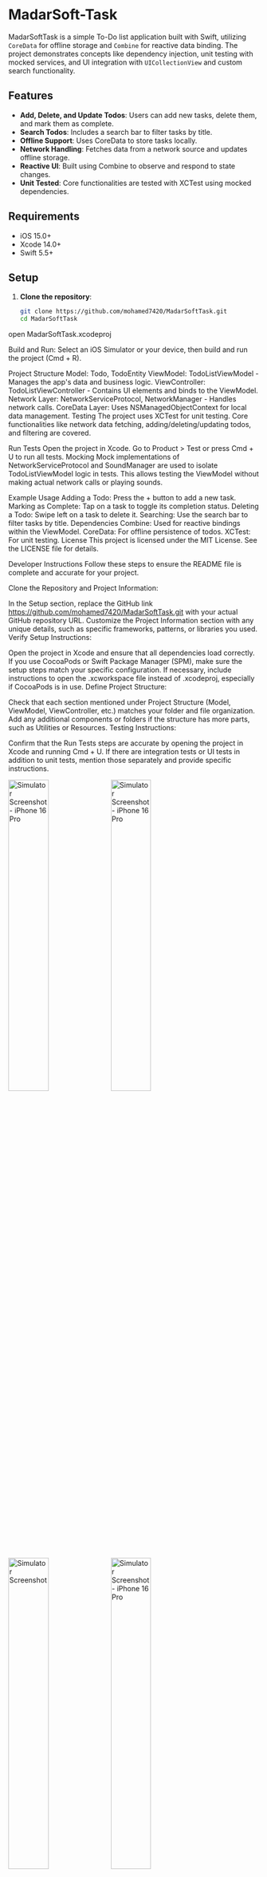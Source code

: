 # MadarSoft-Task

MadarSoftTask is a simple To-Do list application built with Swift, utilizing `CoreData` for offline storage and `Combine` for reactive data binding. The project demonstrates concepts like dependency injection, unit testing with mocked services, and UI integration with `UICollectionView` and custom search functionality.

## Features

- **Add, Delete, and Update Todos**: Users can add new tasks, delete them, and mark them as complete.
- **Search Todos**: Includes a search bar to filter tasks by title.
- **Offline Support**: Uses CoreData to store tasks locally.
- **Network Handling**: Fetches data from a network source and updates offline storage.
- **Reactive UI**: Built using Combine to observe and respond to state changes.
- **Unit Tested**: Core functionalities are tested with XCTest using mocked dependencies.

## Requirements

- iOS 15.0+
- Xcode 14.0+
- Swift 5.5+

## Setup

1. **Clone the repository**:
   ```bash
   git clone https://github.com/mohamed7420/MadarSoftTask.git
   cd MadarSoftTask
open MadarSoftTask.xcodeproj

Build and Run: Select an iOS Simulator or your device, then build and run the project (Cmd + R).

Project Structure
Model: Todo, TodoEntity
ViewModel: TodoListViewModel - Manages the app's data and business logic.
ViewController: TodoListViewController - Contains UI elements and binds to the ViewModel.
Network Layer: NetworkServiceProtocol, NetworkManager - Handles network calls.
CoreData Layer: Uses NSManagedObjectContext for local data management.
Testing
The project uses XCTest for unit testing. Core functionalities like network data fetching, adding/deleting/updating todos, and filtering are covered.

Run Tests
Open the project in Xcode.
Go to Product > Test or press Cmd + U to run all tests.
Mocking
Mock implementations of NetworkServiceProtocol and SoundManager are used to isolate TodoListViewModel logic in tests. This allows testing the ViewModel without making actual network calls or playing sounds.

Example Usage
Adding a Todo: Press the + button to add a new task.
Marking as Complete: Tap on a task to toggle its completion status.
Deleting a Todo: Swipe left on a task to delete it.
Searching: Use the search bar to filter tasks by title.
Dependencies
Combine: Used for reactive bindings within the ViewModel.
CoreData: For offline persistence of todos.
XCTest: For unit testing.
License
This project is licensed under the MIT License. See the LICENSE file for details.

Developer Instructions
Follow these steps to ensure the README file is complete and accurate for your project.

Clone the Repository and Project Information:

In the Setup section, replace the GitHub link https://github.com/mohamed7420/MadarSoftTask.git with your actual GitHub repository URL.
Customize the Project Information section with any unique details, such as specific frameworks, patterns, or libraries you used.
Verify Setup Instructions:

Open the project in Xcode and ensure that all dependencies load correctly. If you use CocoaPods or Swift Package Manager (SPM), make sure the setup steps match your specific configuration.
If necessary, include instructions to open the .xcworkspace file instead of .xcodeproj, especially if CocoaPods is in use.
Define Project Structure:

Check that each section mentioned under Project Structure (Model, ViewModel, ViewController, etc.) matches your folder and file organization.
Add any additional components or folders if the structure has more parts, such as Utilities or Resources.
Testing Instructions:

Confirm that the Run Tests steps are accurate by opening the project in Xcode and running Cmd + U.
If there are integration tests or UI tests in addition to unit tests, mention those separately and provide specific instructions.

<img src="https://github.com/user-attachments/assets/02bfe752-0b04-4354-8223-30e83de11d7e" alt="Simulator Screenshot - iPhone 16 Pro" width="40%" />
<img src="https://github.com/user-attachments/assets/d8627926-c599-414b-808e-76fd7670284e" alt="Simulator Screenshot - iPhone 16 Pro" width="40%"/>
<img src="https://github.com/user-attachments/assets/ac358de7-d5fd-4e2f-b992-a3858058b47d" alt="Simulator Screenshot" width="40%"/>
<img src="https://github.com/user-attachments/assets/1a00d3a9-256c-4527-a549-66438eb9a52c" alt="Simulator Screenshot - iPhone 16 Pro" width="40%"/>



If you’re using MIT License, ensure a LICENSE file exists with the appropriate text. Otherwise, update the License section with details on your specific licensing.
Final Touches:

Test all links (GitHub repository, LICENSE file) to confirm they’re correct.
Proofread for typos or formatting issues to ensure the README is clear and professional.
